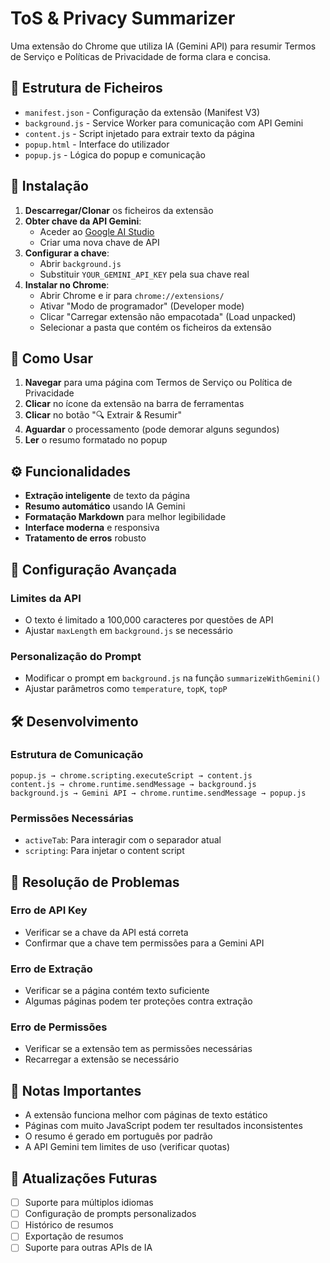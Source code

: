 # ToS & Privacy Summarizer

Uma extensão do Chrome que utiliza IA (Gemini API) para resumir Termos de Serviço e Políticas de Privacidade de forma clara e concisa.

## 📁 Estrutura de Ficheiros

- `manifest.json` - Configuração da extensão (Manifest V3)
- `background.js` - Service Worker para comunicação com API Gemini
- `content.js` - Script injetado para extrair texto da página
- `popup.html` - Interface do utilizador
- `popup.js` - Lógica do popup e comunicação

## 🚀 Instalação

1. **Descarregar/Clonar** os ficheiros da extensão
2. **Obter chave da API Gemini**:
   - Aceder ao [Google AI Studio](https://makersuite.google.com/app/apikey)
   - Criar uma nova chave de API
3. **Configurar a chave**:
   - Abrir `background.js`
   - Substituir `YOUR_GEMINI_API_KEY` pela sua chave real
4. **Instalar no Chrome**:
   - Abrir Chrome e ir para `chrome://extensions/`
   - Ativar "Modo de programador" (Developer mode)
   - Clicar "Carregar extensão não empacotada" (Load unpacked)
   - Selecionar a pasta que contém os ficheiros da extensão

## 🎯 Como Usar

1. **Navegar** para uma página com Termos de Serviço ou Política de Privacidade
2. **Clicar** no ícone da extensão na barra de ferramentas
3. **Clicar** no botão "🔍 Extrair & Resumir"
4. **Aguardar** o processamento (pode demorar alguns segundos)
5. **Ler** o resumo formatado no popup

## ⚙️ Funcionalidades

- **Extração inteligente** de texto da página
- **Resumo automático** usando IA Gemini
- **Formatação Markdown** para melhor legibilidade
- **Interface moderna** e responsiva
- **Tratamento de erros** robusto

## 🔧 Configuração Avançada

### Limites da API
- O texto é limitado a 100,000 caracteres por questões de API
- Ajustar `maxLength` em `background.js` se necessário

### Personalização do Prompt
- Modificar o prompt em `background.js` na função `summarizeWithGemini()`
- Ajustar parâmetros como `temperature`, `topK`, `topP`

## 🛠️ Desenvolvimento

### Estrutura de Comunicação
```
popup.js → chrome.scripting.executeScript → content.js
content.js → chrome.runtime.sendMessage → background.js
background.js → Gemini API → chrome.runtime.sendMessage → popup.js
```

### Permissões Necessárias
- `activeTab`: Para interagir com o separador atual
- `scripting`: Para injetar o content script

## 🐛 Resolução de Problemas

### Erro de API Key
- Verificar se a chave da API está correta
- Confirmar que a chave tem permissões para a Gemini API

### Erro de Extração
- Verificar se a página contém texto suficiente
- Algumas páginas podem ter proteções contra extração

### Erro de Permissões
- Verificar se a extensão tem as permissões necessárias
- Recarregar a extensão se necessário

## 📝 Notas Importantes

- A extensão funciona melhor com páginas de texto estático
- Páginas com muito JavaScript podem ter resultados inconsistentes
- O resumo é gerado em português por padrão
- A API Gemini tem limites de uso (verificar quotas)

## 🔄 Atualizações Futuras

- [ ] Suporte para múltiplos idiomas
- [ ] Configuração de prompts personalizados
- [ ] Histórico de resumos
- [ ] Exportação de resumos
- [ ] Suporte para outras APIs de IA
